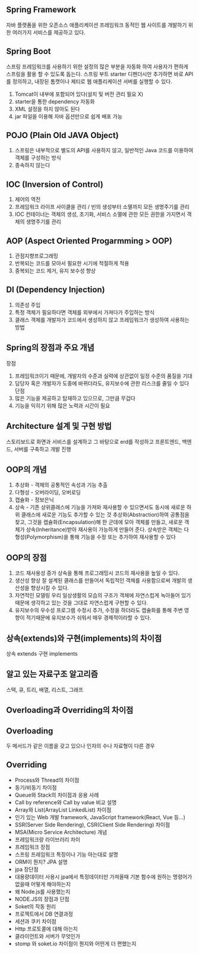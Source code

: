 
## Spring Framework
자바 플랫폼을 위한 오픈소스 애플리케이션 프레임워크
동적인 웹 사이트를 개발하기 위한 여러가지 서비스를 제공하고 있다.

## Spring Boot
스프링 프레임워크를 사용하기 위한 설정의 많은 부분을 자동화 하여 사용자가 편하게 스프링을 활용 할 수 있도록 돕는다.
스프링 부트 starter 디펜더시만 추가하면 바로 API를 정의하고, 내장된 톰캣이나 제티로 웹 애플리케이션 서버를 실행할 수 있다.
 1) Tomcat이 내부에 포함되어 있다(설치 및 버전 관리 필요 X)
 2) starter을 통한 dependency 자동화
 3) XML 설정을 하지 않아도 된다
 4) jar 파일을 이용해 자바 옵션만으로 쉽게 배포 가능

## POJO (Plain Old JAVA Object)
 1) 스프링은 내부적으로 별도의 API를 사용하지 않고, 일반적인 Java 코드를 이용하여 객체를 구성하는 방식
 2) 종속하지 않는다
## IOC (Inversion of Control)
 1) 제어의 역전
 2) 프레임워크 라이프 사이클을 관리 / 빈의 생성부터 소멸까지 모든 생명주기를 관리
 3) IOC 컨테이너는 객체의 생성, 초기화, 서비스 소멸에 관한 모든 권한을 가지면서 객체의 생명주기를 관리
## AOP (Aspect Oriented Progarmming > OOP)
 1) 관점지향프로그래밍 
 2) 반복되는 코드를 모아서 필요한 시기에 적절하게 적용
 3) 중복되는 코드 제거, 유지 보수성 향상
## DI (Dependency Injection)
 1) 의존성 주입
 2) 특정 객체가 필요하다면 객체를 외부에서 가져다가 주입하는 방식
 3) 클래스 객체를 개발자가 코드에서 생성하지 않고 프레임워크가 생성하여 사용하는 방법
 
## Spring의 장점과 주요 개념
장점
 1) 프레임워크이기 때문에, 개발자의 수준과 실력에 상관없이 일정 수준의 품질을 기대
 2) 담당자 혹은 개발자가 도중에 바뀌더라도, 유지보수에 관한 리스크를 줄일 수 있다
단점
 1) 많은 기능을 제공하고 탑재하고 있으므로, 그만큼 무겁다
 2) 기능을 익히기 위해 많은 노력과 시간이 필요

## Architecture 설계 및 구현 방법
스토리보드로 화면과 서비스를 설계하고 그 바탕으로 erd를 작성하고 프론트엔드, 백엔드, 서버를 구축하고 개발 진행

## OOP의 개념
 1) 추상화 - 객체의 공통적인 속성과 기능 추출
 2) 다형성 - 오버라이딩, 오버로딩
 3) 캡슐화 - 정보은닉
 4) 상속 - 기존 상위클래스에 기능을 가져와 재사용할 수 있으면서도 동시에 새로운 하위 클래스에 새로운 기능도 추가할 수 있는 것
추상화(Abstraction)하여 공통점을 찾고, 
그것을 캡슐화(Encapsulation)해 한 군데에 모아 객체를 만들고, 
새로운 객체가 상속(Inheritance)받아 재사용이 가능하게 만들어 준다.
상속받은 객체는 다형성(Polymorphism)을 통해 기능을 수정 또는 추가하여 재사용할 수 있다

## OOP의 장점
 1) 코드 재사용성 증가
   상속을 통해 프로그래밍시 코드의 재사용을 높일 수 있다.
 2) 생산성 향상
   잘 설계된 클래스를 만들어서 독립적인 객체를 사용함으로써 개발의 생산성을 향상시킬 수 있다.
 3) 자연적인 모델링
  우리 일상생활의 모습의 구조가 객체에 자연스럽게 녹아들어 있기 때문에 생각하고 있는 것을 그대로 자연스럽게 구현할 수 있다.
 4) 유지보수의 우수성
  프로그램 수정시 추가, 수정을 하더라도 캡슐화를 통해 주변 영향이 적기때문에 유지보수가 쉬워서 매우 경제적이라할 수 있다.
  
## 상속(extends)와 구현(implements)의 차이점
상속 extends
구현 implements 

## 알고 있는 자료구조 알고리즘
 스택, 큐, 트리, 배열, 리스트, 그래프 

## Overloading과 Overriding의 차이점

## Overloading
두 메서드가 같은 이름을 갖고 있으나 인자의 수나 자료형이 다른 경우

## Overriding



- Process와 Thread의 차이점
- 동기/비동기 차이점
- Queue와 Stack의 차이점과 응용 사례
- Call by reference와 Call by value 비교 설명
- Array와 List(ArrayList LinkedList) 차이점
- 인기 있는 Web 개발 framework, JavaScript framework(React, Vue 등…)
- SSR(Server Side Rendering), CSR(Client Side Rendering) 차이점
- MSA(Micro Service Architecture) 개념
- 프레임워크랑 라이브러리 차이
- 프레임워크 장점
- 스프링 프레임워크 특징이나 기능 아는대로 설명
- ORM이 뭔지? JPA 설명
- jpa 장단점
- 대용량데이터 사용시 jpa에서 특정데이터만 가져올때 기본 함수에 원하는 명령어가 없을때 어떻게 해야하는지
- 왜 Node.js를 사용했는지
- NODE.JS의 장점과 단점
- Soket의 작동 원리
- 프로젝트에서 DB 연결과정
- 세션과 쿠키 차이점
- Http 프로토콜에 대해 아는지
- 클라이언트와 서버가 무엇인가
- stomp 와 soket.io 차이점이 뭔지와 어떤게 더 편했는지







